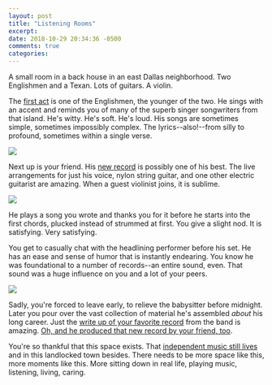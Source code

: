 ```yaml
---
layout: post
title: "Listening Rooms"
excerpt: 
date: 2018-10-29 20:34:36 -0500
comments: true
categories: 
---
```


A small room in a back house in an east Dallas neighborhood. Two Englishmen and a Texan. Lots of guitars. A violin. 

The [first act](https://talitres.bandcamp.com/album/time-elastic) is one of the Englishmen, the younger of the two. He sings with an accent and reminds you of many of the superb singer songwriters from that island. He's witty. He's soft. He's loud. His songs are sometimes simple, sometimes impossibly complex. The lyrics--also!--from silly to profound, sometimes within a single verse.

![]({{site.baseurl}}/assets/2018/10/laish.jpg)

Next up is your friend. His [new record](https://salimfnourallah.bandcamp.com/album/somewhere-south-of-sane) is possibly one of his best. The live arrangements for just his voice, nylon string guitar, and one other electric guitarist are amazing. When a guest violinist joins, it is sublime.

![]({{site.baseurl}}/assets/2018/10/salim.jpg)

He plays a song you wrote and thanks you for it before he starts into the first chords, plucked instead of strummed at first. You give a slight nod. It is satisfying. Very satisfying.

You get to casually chat with the headlining performer before his set. He has an ease and sense of humor that is instantly endearing. You know he was foundational to a number of records--an entire sound, even. That sound was a huge influence on you and a lot of your peers.

![]({{site.baseurl}}/assets/2018/10/starfish.jpg)

Sadly, you're forced to leave early, to relieve the babysitter before midnight. Later you pour over the vast collection of material he's assembled _about_ his long career. Just the [write up of your favorite record](https://martywillson-piper.com/starfish-2/) from the band is amazing. [Oh, and he produced that new record by your friend, too](https://mailchi.mp/01138c767c09/producing-salim-nourallahs-7th-album-in-nashville-dallas-us-tour-dates-more).

You're so thankful that this space exists. That [independent music still lives](https://palosantotx.com/about/) and in this landlocked town besides. There needs to be more space like this, more moments like this. More sitting down in real life, playing music, listening, living, caring.
